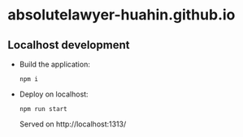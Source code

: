 # absolutelawyer-huahin.github.io

## Localhost development

- Build the application:
  ```shell
  npm i
  ```
- Deploy on localhost:
  ```shell
  npm run start
  ```
  Served on http://localhost:1313/

